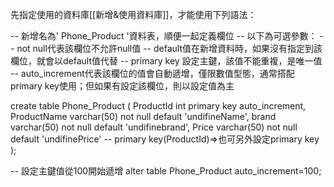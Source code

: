 先指定使用的資料庫[[新增&使用資料庫]]，才能使用下列語法：

-- 新增名為' Phone_Product '資料表，順便一起定義欄位
-- 以下為可選參數：
-- not null代表該欄位不允許null值
-- default值在新增資料時，如果沒有指定到該欄位，就會以default值代替
-- primary key 設定主鍵，該值不能重複，是唯一值
-- auto_increment代表該欄位的值會自動遞增，僅限數值型態，通常搭配primary key使用；但如果有設定該欄位，則以設定值為主

create table Phone_Product
(
 ProductId int primary key auto_increment,
 ProductName varchar(50) not null default 'undifineName',
 brand varchar(50) not null default 'undifinebrand',
 Price varchar(50) not null default 'undifinePrice'
 -- primary key(ProductId)=>也可另外設定primary key
);

-- 設定主鍵值從100開始遞增
alter table Phone_Product auto_increment=100;